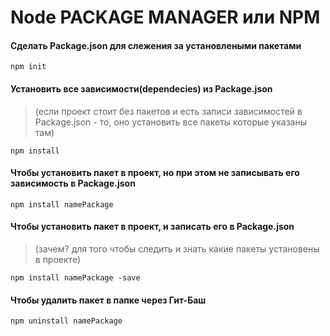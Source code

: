 # Node PACKAGE MANAGER или NPM

#### Сделать Package.json для слежения за установлеными пакетами
```
npm init
```
                
               
               
#### Установить все зависимости(dependecies) из Package.json
> (если проект стоит без пакетов и есть записи зависимостей в Package.json - то, оно установить все пакеты которые указаны там)

```
npm install 
```
            
            
            
#### Чтобы установить пакет в проект, но при этом не записывать его зависимость в **Package.json**
```
npm install namePackage
``` 
       
       
      
#### Чтобы установить пакет  в проект, и записать его в **Package.json**
> (зачем? для того чтобы следить и знать какие пакеты установены в проекте)

```
npm install namePackage -save
```
      
       
        
#### Чтобы удалить пакет  в папке через Гит-Баш
```
npm uninstall namePackage
```
